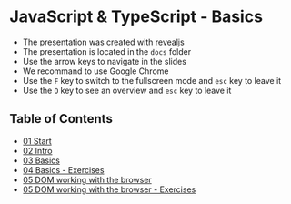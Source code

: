 # JavaScript & TypeScript - Basics

- The presentation was created with [revealjs](https://revealjs.com/)
- The presentation is located in the `docs` folder
- Use the arrow keys to navigate in the slides
- We recommand to use Google Chrome
- Use the `F` key to switch to the fullscreen mode and `esc` key to leave it
- Use the `O` key to see an overview and `esc` key to leave it

## Table of Contents

- [01 Start](https://baloise.github.io/ws-javascript-typescript-basics/)
- [02 Intro](https://baloise.github.io/ws-javascript-typescript-basics/01-intro.html)
- [03 Basics](https://baloise.github.io/ws-javascript-typescript-basics/02-basics.html)
- [04 Basics - Exercises]()
- [05 DOM working with the browser]()
- [05 DOM working with the browser - Exercises]()
